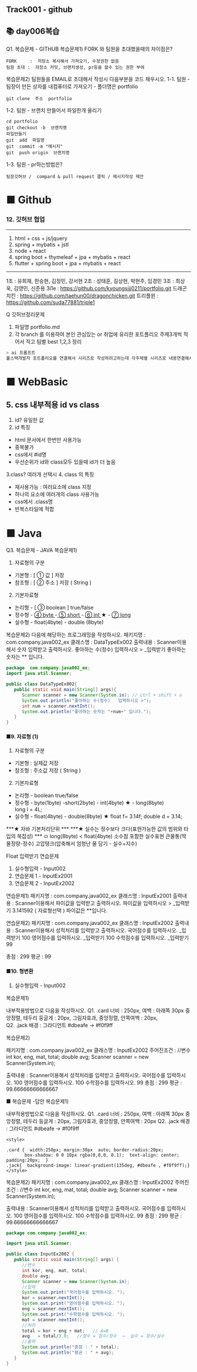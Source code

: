 ## Track001 -  github

 ## 📚 day006복습  
Q1. 복습문제 - GITHUB
복습문제1) FORK 와 팀원을 초대했을때의 차이점은?
```
FORK     :  저장소 복사해서 가져오기, 수정권한 없음
팀원 초대 :  저장소 커밋, 브랜치생성, pr등을 할수 있는 권한 부여
```

복습문제2) 팀원들을 EMAIL로 초대해서 작성시 다음부분을 코드 채우시오. 
1-1. 팀원 -  팀장이 만든 상자를 내컴퓨터로 가져오기 - 폴더명은  portfolio
```
git clone  주소  portfolio
```
1-2. 팀원 - 브랜치 만들어서 파일한개 올리기
``` 
cd portfolio
git checkout -b  브랜치명
파일만들기
git  add  파일명
git  commit -m "메시지"
git  push origin  브랜치명
```
1-3. 팀원 - pr하는방법은?
``` 
팀장깃허브 /  compard & pull request 클릭 / 메시지작성 제안
```
 





# ■ Github   
### 12. 깃허브 협업 

---
1. html + css + js/jquery 
2. spring + mybatis + jstl  
3. node + react
4. spring boot + thymeleaf + jpa + mybatis + react  
5. flutter + spring boot + jpa + mybatis + react


---
1조 : 유희재, 한승현, 김정민, 강서현
2조 : 성태훈, 길상현, 박현주, 임경민
3조 : 최상욱, 김영민, 신준용
3i1e         : https://github.com/kyoungsjjj0211/portfolio.git
드래곤치킨     : https://github.com/taehun00/dragonchicken.git
트리플윈      : https://github.com/suda77881/triple1
 
Q 깃허브정리문제
1. 파일명 portfolio.md
2. 각 branch 를 이용하여 본인 관심있는 or 
   취업에 유리한 포트폴리오 주제3개씩 적어서 적고 팀별 best 1,2,3 정리  
   
```bash  
> ai 프롬프트
풀스택개발자 포트폴리오를 연결해서 시리즈로 작성하려고하는데 각주제별 시리즈로 내용연결해서 실무진이 이 주제를 보고 정말로 뽑고싶다라는 생각이 드는 매력적인 주제 3가지만 뽑아줘
```



# ■ WebBasic
## 5. css 내부적용 id  vs  class
1. id? 유일한 값
2. id 특징
- html 문서에서 한번만 사용가능
- 중복불가
- css에서 #id명
- 우선순위가 id와 class모두 있을때 id가 더 높음

3.class? 여러개 선택시
4. class 의 특징
- 재사용가능 : 여러요소에 class 지정
- 하나의 요소에 여러개의 class 사용가능
- css에서 .class명
- 반복스타일에 적합

# ■ Java
Q3. 복습문제 - JAVA
복습문제1) 
1) 자료형의 구분
- 기본형 : [ ① 값   ] 저장
- 참조형 : [ ② 주소 ] 저장 ( String ) 

2) 기본자료형 
- 논리형 - [ ③ boolean ]  true/false
- 정수형 - [ ④ byte ](1byte) -[ ⑤ short ](2byte) 
                  - [  ⑥ int ](4byte) ★  - [ ⑦ long ](8byte)  
- 실수형 - float(4byte)  - double (8byte)

복습문제2)  다음에 해당하는 프로그래밍을 작성하시오.
패키지명 : com.company.java002_ex
클래스명 : DataTypeEx002
출력내용 :  Scanner이용해서 숫자 입력받고 출력하시오.
    좋아하는 수(정수)   입력하시오 > _입력받기
    좋아하는 숫자는 ** 입니다.
```java
package  com.company.java002_ex;
import java.util.Scanner;

public class DataTypeEx002{
   public static void main(String[] args){
      Scanner scanner = new Scanner(System.in); // ctrl + shift + o
      System.out.println("좋아하는 수(정수)   입력하시오 >");
      int num = scanner.nextInt();
      System.out.println("좋아하는 숫자는 "+num+" 입니다.");
   }
}
``` 



#### ■9. 자료형 (1)
1) 자료형의 구분
- 기본형 : 실제값 저장
- 참조형 : 주소값 저장 ( String ) 

2) 기본자료형 
- 논리형 - boolean  true/false
- 정수형 - byte(1byte) -short(2byte) - int(4byte) ★  - long(8byte)  
                                                       long l = 4L;
- 실수형 - float(4byte)      - double(8byte) ★
          float f= 3.14f;     double d = 3.14;

***★ 자바 기본처리단위 *** 
***★ 실수는 정수보다 크다(표현가능한 값의 범위와 타입의 복잡성) *** 
ㅁ long(8byte)           <   float(4byte) 소수점 포함한 실수표현
  큰물통(딱물정량-정수)         고압탱크(압축해서 엄청난 물 담기 - 실수+지수)
 

Float 입력받기 연습문제

1.  실수형입력 -  Input002
2.  연습문제 1 - InputEx2001
3.  연습문제 2 - InputEx2002

연습문제1)
패키지명 : com.company.java002_ex
클래스명 : InputEx2001
출력내용 :  Scanner이용해서 파이값을 입력받고 출력하시오. 
     파이값을 입력하시오 > _입력받기    3.141592    ( 자료형선택 )
     파이값은 **입니다.
 
연습문제2)
패키지명 : com.company.java002_ex
클래스명 : InputEx2002
출력내용 :  Scanner이용해서  성적처리를 입력받고 출력하시오.
   국어점수를 입력하시오.  _입력받기    100 
   영어점수를 입력하시오.  _입력받기    100 
   수학점수를 입력하시오.  _입력받기    99

   총점 :  299
   평균 :  99



####  ■10. 형변환
 
1.  실수형입력 -  Input002


복습문제1)

<div class="card jack"></div>

내부적용방법으로 다음을 작성하시오.
Q1. .card 너비 : 250px, 여백 : 아래쪽 30px 중앙정렬, 테두리 둥글게 : 20px, 그림자효과, 중앙정렬, 안쪽여백 : 20px,  
Q2. .jack 배경 : 그라디언트 #dbeafe → #f0f9ff 


복습문제2)

패키지명 : com.company.java002_ex
클래스명 : InputEx2002
주어진조건 : 
   //변수
   int kor, eng, mat, total;
   double avg;
   Scanner scanner = new Scanner(System.in);

출력내용 :  Scanner이용해서  성적처리를 입력받고 출력하시오.
   국어점수를 입력하시오. 100
   영어점수를 입력하시오. 100
   수학점수를 입력하시오. 99
   총점 : 299
   평균 : 99.66666666666667


■ 복습문제 -답안
복습문제1)
<div class="card jack"></div>

내부적용방법으로 다음을 작성하시오.
Q1. .card 너비 : 250px, 여백 : 아래쪽 30px 중앙정렬, 테두리 둥글게 : 20px, 그림자효과, 중앙정렬, 안쪽여백 : 20px 
Q2. .jack 배경 : 그라디언트 #dbeafe → #f0f9ff 
```
<style>

.card {  width:250px; margin:30px  auto; border-radius:20px;
       box-shadow: 0 0 10px rgba(0,0,0, 0.1);  text-align: center;  padding:20px;  }
.jack{  background-image: linear-gradient(135deg, #dbeafe , #f0f9ff);}
</style>
```




복습문제2)
패키지명 : com.company.java002_ex
클래스명 : InputEx2002
주어진조건 : 
   //변수
   int kor, eng, mat, total;
   double avg;
   Scanner scanner = new Scanner(System.in);

출력내용 :  Scanner이용해서  성적처리를 입력받고 출력하시오.
   국어점수를 입력하시오. 100
   영어점수를 입력하시오. 100
   수학점수를 입력하시오. 99
   총점 : 299
   평균 : 99.66666666666667


```java
package com.company.java002_ex;

import java.util.Scanner;

public class InputEx2002 {
   public static void main(String[] args) {
      //변수
      int kor, eng, mat, total;
      double avg;
      Scanner scanner = new Scanner(System.in);
      //입력
      System.out.print("국어점수를 입력하시오. "); 
      kor = scanner.nextInt();
      System.out.print("영어점수를 입력하시오. "); 
      eng = scanner.nextInt();
      System.out.print("수학점수를 입력하시오. "); 
      mat = scanner.nextInt();
      //처리
      total = kor + eng + mat;   // A=B
      avg   = total/3.0;   //정수 = 정수/정수  →  실수 = 정수/실수
      //출력
      System.out.println("총점 : " + total);
      System.out.println("평균 : " + avg); 
   }
}
 
```